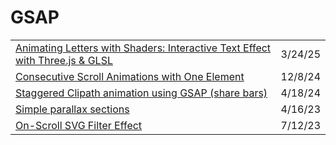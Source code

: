 # GSAP

|                                                                                                                                                                                                 |         |
| ----------------------------------------------------------------------------------------------------------------------------------------------------------------------------------------------- | ------- |
| [Animating Letters with Shaders: Interactive Text Effect with Three.js & GLSL](https://app.daily.dev/posts/animating-letters-with-shaders-interactive-text-effect-with-three-js-glsl-kogda2cwv) | 3/24/25 |
| [Consecutive Scroll Animations with One Element](https://tympanus.net/codrops/2024/11/20/consecutive-scroll-animations-with-one-element/?ref=dailydev)                                          | 12/8/24 |
| [Staggered Clipath animation using GSAP (share bars)](https://codepen.io/snorkltv/pen/yLrxEwK?editors=0100)                                                                                     | 4/18/24 |
| [Simple parallax sections](https://codepen.io/GreenSock/pen/QWjjYEw)                                                                                                                            | 4/16/23 |
| [On-Scroll SVG Filter Effect](https://tympanus.net/codrops/2023/07/05/on-scroll-svg-filter-effect/?ref=web-design-weekly.com)                                                                   | 7/12/23 |
